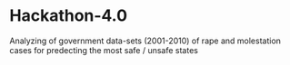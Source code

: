 # Hackathon-4.0
Analyzing of  government data-sets (2001-2010) of rape and molestation cases for predecting the most safe / unsafe states
